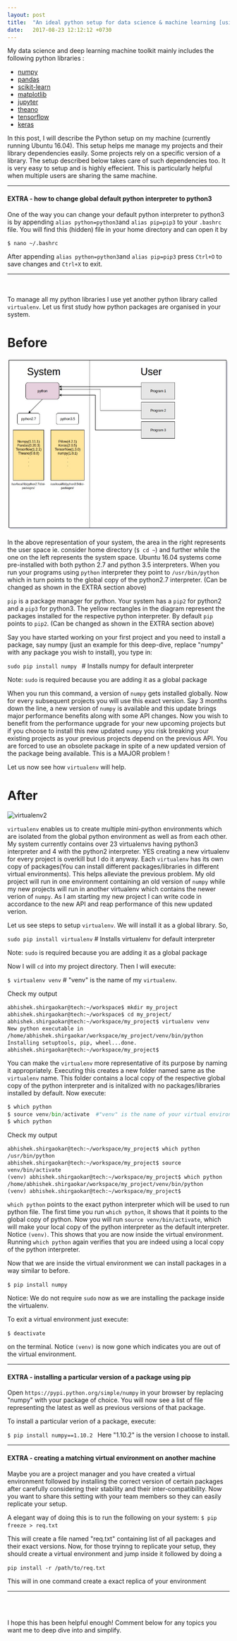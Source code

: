 ```yaml
---
layout: post
title:  "An ideal python setup for data science & machine learning [using virtualenv]"
date:   2017-08-23 12:12:12 +0730
---
```


My data science and deep learning machine toolkit mainly includes the following python libraries :

- [numpy](http://www.numpy.org/)
- [pandas](http://pandas.pydata.org/)
- [scikit-learn](http://scikit-learn.org/stable/)
- [matplotlib](https://matplotlib.org/)
- [jupyter](http://jupyter.org/) 
- [theano](http://deeplearning.net/software/theano/)
- [tensorflow](https://www.tensorflow.org/)
- [keras](https://keras.io/)

In this post, I will describe the Python setup on my machine (currently running Ubuntu 16.04). This setup helps me manage my projects and their library dependencies easily. Some projects rely on a specific version of a library. The setup described below takes care of such dependencies too. It is very easy to setup and is highly effecient. This is particularly helpful when multiple users are sharing the same machine.

----
#### EXTRA - how to change global default python interpreter to python3
One of the way you can change your default python interpreter to python3 is by appending ```alias python=python3```and ```alias pip=pip3``` to your ```.bashrc``` file. You will find this (hidden) file in your home directory and can open it by 

```
$ nano ~/.bashrc
```   
After appending ```alias python=python3```and ```alias pip=pip3```  press ```Ctrl+O``` to save changes and ```Ctrl+X``` to exit.

----

<br><br>
To manage all my python libraries I use yet another python library called ```virtualenv```. Let us first study how python packages are organised in your system.

# Before
![virtualenv1](/resources/venv1.jpg)

In the above representation of your system, the area in the right represents the user space ie. consider home directory (```$ cd ~```) and further  while the one on the left represents the system space. Ubuntu 16.04 systems come pre-installed with both python 2.7 and python 3.5 interpreters. When you run your programs using ```python``` interpreter they point to ```/usr/bin/python``` which in turn points to the global copy of the python2.7 interpreter. (Can be changed as shown in the EXTRA section above)


```pip``` is a package manager for python. Your system has a ```pip2``` for python2 and a ```pip3``` for python3. The yellow rectangles in the diagram represent the packages installed for the respective python interpreter. By default ```pip``` points to ```pip2```. (Can be changed as shown in the EXTRA section above)

Say you have started working on your first project and you need to install a package, say numpy (just an example for this deep-dive, replace "numpy" with any package you wish to install), you type in:

```sudo pip install numpy ``` # Installs numpy for default interpreter

Note: ```sudo``` is required because you are adding it as a global package


When you run this command, a  version of ```numpy``` gets installed globally. Now for every subsequent projects you will use this exact version. Say 3 months down the line, a new version of ```numpy``` is available and this update brings major performance benefits along with some API changes. Now you wish to benefit from the performance upgrade for your new upcoming projects but if you choose to install this new updated ```numpy``` you risk breaking your existing projects as your previous projects depend on the previous API. You are forced to use an obsolete package in spite of a new updated version of the package being available. This is a MAJOR problem !

Let us now see how ```virtualenv``` will help. 

# After
![virtualenv2](/resources/venv2.jpg)

```virtualenv``` enables us to create multiple mini-python environments which are isolated from the global python environment as well as from each other. My system currently contains over 23 virtualenvs having python3 interpreter and 4 with the python2 interpreter. YES creating a new virtualenv for every project is overkill but I do it anyway. Each ```virtualenv``` has its own copy of packages(You can install different packages/libraries in different virtual environments). This helps alleviate the previous problem. My old project will run in one environment containing an old version of ```numpy``` while my new projects will run in another virtualenv which contains the newer verion of ```numpy```. As I am starting my new project I can write code in accordance to the new API and reap performance of this new updated verion.

Let us see steps to setup ```virtualenv```. We will install it as a global library. So,

```sudo pip install virtualenv``` # Installs virtualenv for default interpreter

Note: ```sudo``` is required because you are adding it as a global package

Now I will ```cd``` into my project directory. Then I will execute:

```$ virtualenv venv``` # "venv" is the name of my ```virtualenv```. 

Check my output
```
abhishek.shirgaokar@tech:~/workspace$ mkdir my_project
abhishek.shirgaokar@tech:~/workspace$ cd my_project/
abhishek.shirgaokar@tech:~/workspace/my_project$ virtualenv venv
New python executable in /home/abhishek.shirgaokar/workspace/my_project/venv/bin/python
Installing setuptools, pip, wheel...done.
abhishek.shirgaokar@tech:~/workspace/my_project$ 
```

You  can make the ```virtualenv``` more representative of its purpose by naming it appropriately. Executing this creates a new folder named same as the ```virtualenv``` name. This folder contains a local copy of the respective global copy of the python interpreter and is initalized with no packages/libraries installed by default. Now execute:

```python
$ which python
$ source venv/bin/activate	#"venv" is the name of your virtual environment
$ which python 
```
Check my output
```
abhishek.shirgaokar@tech:~/workspace/my_project$ which python
/usr/bin/python
abhishek.shirgaokar@tech:~/workspace/my_project$ source venv/bin/activate
(venv) abhishek.shirgaokar@tech:~/workspace/my_project$ which python
/home/abhishek.shirgaokar/workspace/my_project/venv/bin/python
(venv) abhishek.shirgaokar@tech:~/workspace/my_project$ 
```

```which python``` points to the exact python interpreter which will be used to run python file. The first time you run  ```which python```, it shows that it points to the global copy of python. Now you will run ```source venv/bin/activate```, which will make your local copy of the python interpreter as the default interpreter. Notice ```(venv)```. This shows that you are now inside the virtual environment. Running  ```which python``` again verifies that you are indeed using a local copy of the python interpreter. 

Now that we are inside the virtual environment we can install packages in a way similar to before.

```$ pip install numpy```

Notice: We do not require ```sudo``` now as we are installing the package inside the virtualenv.


To exit a virtual environment just execute:

```$ deactivate ```

on the terminal. Notice ```(venv)``` is now gone which indicates you are out of the virtual environment.


----
#### EXTRA - installing a particular version of a package using pip

Open ```https://pypi.python.org/simple/numpy``` in your browser by replacing "numpy" with your package of choice. You will now see a list of file representing the latest as well as previous versions of that package.

To install a particular verion of a package, execute:

```$ pip install numpy==1.10.2 ``` 
Here "1.10.2" is the version I choose to install.


----
#### EXTRA - creating a matching virtual environment on another machine

Maybe you are a project manager and you have created a virtual environment followed by installing the correct version of certain packages after carefully considering their stability and their inter-compatibility. Now you want to share this setting with your team members so they can easily replicate your setup.

A elegant way of doing this is to run the following on your system:
```$ pip freeze > req.txt ``` 

This will create a file named "req.txt" containing list of all packages and their exact versions. Now, for those tryinng to replicate your setup, they should create a virtual environment and jump inside it followed by doing a 

```pip install -r /path/to/req.txt```


This will in one command create a exact replica of your environment

----
<br><br>

I hope this has been helpful enough! Comment below for any topics you want me to deep dive into and simplify.




